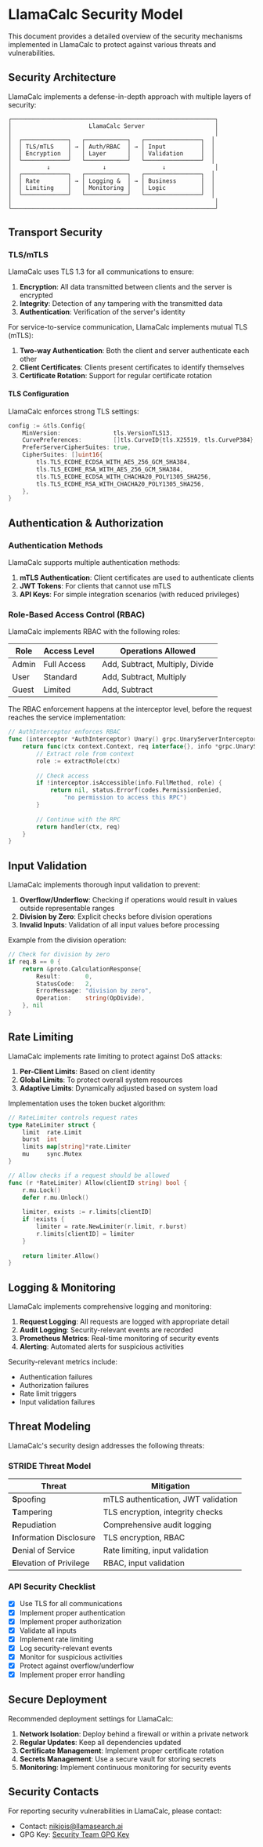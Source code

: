 # LlamaCalc Security Model

This document provides a detailed overview of the security mechanisms implemented in LlamaCalc to protect against various threats and vulnerabilities.

## Security Architecture

LlamaCalc implements a defense-in-depth approach with multiple layers of security:

```
┌──────────────────────────────────────────────────────────┐
│                      LlamaCalc Server                    │
│                                                          │
│  ┌─────────────┐   ┌────────────┐   ┌────────────────┐  │
│  │ TLS/mTLS    │ → │ Auth/RBAC  │ → │ Input          │  │
│  │ Encryption  │   │ Layer      │   │ Validation     │  │
│  └─────────────┘   └────────────┘   └────────────────┘  │
│          ↓               ↓                ↓              │
│  ┌─────────────┐   ┌────────────┐   ┌────────────────┐  │
│  │ Rate        │ → │ Logging &  │ → │ Business       │  │
│  │ Limiting    │   │ Monitoring │   │ Logic          │  │
│  └─────────────┘   └────────────┘   └────────────────┘  │
│                                                          │
└──────────────────────────────────────────────────────────┘
```

## Transport Security

### TLS/mTLS

LlamaCalc uses TLS 1.3 for all communications to ensure:

1. **Encryption**: All data transmitted between clients and the server is encrypted
2. **Integrity**: Detection of any tampering with the transmitted data
3. **Authentication**: Verification of the server's identity

For service-to-service communication, LlamaCalc implements mutual TLS (mTLS):

1. **Two-way Authentication**: Both the client and server authenticate each other
2. **Client Certificates**: Clients present certificates to identify themselves
3. **Certificate Rotation**: Support for regular certificate rotation

#### TLS Configuration

LlamaCalc enforces strong TLS settings:

```go
config := &tls.Config{
    MinVersion:               tls.VersionTLS13,
    CurvePreferences:         []tls.CurveID{tls.X25519, tls.CurveP384},
    PreferServerCipherSuites: true,
    CipherSuites: []uint16{
        tls.TLS_ECDHE_ECDSA_WITH_AES_256_GCM_SHA384,
        tls.TLS_ECDHE_RSA_WITH_AES_256_GCM_SHA384,
        tls.TLS_ECDHE_ECDSA_WITH_CHACHA20_POLY1305_SHA256,
        tls.TLS_ECDHE_RSA_WITH_CHACHA20_POLY1305_SHA256,
    },
}
```

## Authentication & Authorization

### Authentication Methods

LlamaCalc supports multiple authentication methods:

1. **mTLS Authentication**: Client certificates are used to authenticate clients
2. **JWT Tokens**: For clients that cannot use mTLS
3. **API Keys**: For simple integration scenarios (with reduced privileges)

### Role-Based Access Control (RBAC)

LlamaCalc implements RBAC with the following roles:

| Role  | Access Level | Operations Allowed |
|-------|--------------|-------------------|
| Admin | Full Access  | Add, Subtract, Multiply, Divide |
| User  | Standard     | Add, Subtract, Multiply |
| Guest | Limited      | Add, Subtract |

The RBAC enforcement happens at the interceptor level, before the request reaches the service implementation:

```go
// AuthInterceptor enforces RBAC
func (interceptor *AuthInterceptor) Unary() grpc.UnaryServerInterceptor {
    return func(ctx context.Context, req interface{}, info *grpc.UnaryServerInfo, handler grpc.UnaryHandler) (interface{}, error) {
        // Extract role from context
        role := extractRole(ctx)
        
        // Check access
        if !interceptor.isAccessible(info.FullMethod, role) {
            return nil, status.Errorf(codes.PermissionDenied, 
                "no permission to access this RPC")
        }
        
        // Continue with the RPC
        return handler(ctx, req)
    }
}
```

## Input Validation

LlamaCalc implements thorough input validation to prevent:

1. **Overflow/Underflow**: Checking if operations would result in values outside representable ranges
2. **Division by Zero**: Explicit checks before division operations
3. **Invalid Inputs**: Validation of all input values before processing

Example from the division operation:
```go
// Check for division by zero
if req.B == 0 {
    return &proto.CalculationResponse{
        Result:       0,
        StatusCode:   2,
        ErrorMessage: "division by zero",
        Operation:    string(OpDivide),
    }, nil
}
```

## Rate Limiting

LlamaCalc implements rate limiting to protect against DoS attacks:

1. **Per-Client Limits**: Based on client identity
2. **Global Limits**: To protect overall system resources
3. **Adaptive Limits**: Dynamically adjusted based on system load

Implementation uses the token bucket algorithm:
```go
// RateLimiter controls request rates
type RateLimiter struct {
    limit  rate.Limit
    burst  int
    limits map[string]*rate.Limiter
    mu     sync.Mutex
}

// Allow checks if a request should be allowed
func (r *RateLimiter) Allow(clientID string) bool {
    r.mu.Lock()
    defer r.mu.Unlock()
    
    limiter, exists := r.limits[clientID]
    if !exists {
        limiter = rate.NewLimiter(r.limit, r.burst)
        r.limits[clientID] = limiter
    }
    
    return limiter.Allow()
}
```

## Logging & Monitoring

LlamaCalc implements comprehensive logging and monitoring:

1. **Request Logging**: All requests are logged with appropriate detail
2. **Audit Logging**: Security-relevant events are recorded
3. **Prometheus Metrics**: Real-time monitoring of security events
4. **Alerting**: Automated alerts for suspicious activities

Security-relevant metrics include:
- Authentication failures
- Authorization failures
- Rate limit triggers
- Input validation failures

## Threat Modeling

LlamaCalc's security design addresses the following threats:

### STRIDE Threat Model

| Threat | Mitigation |
|--------|------------|
| **S**poofing | mTLS authentication, JWT validation |
| **T**ampering | TLS encryption, integrity checks |
| **R**epudiation | Comprehensive audit logging |
| **I**nformation Disclosure | TLS encryption, RBAC |
| **D**enial of Service | Rate limiting, input validation |
| **E**levation of Privilege | RBAC, input validation |

### API Security Checklist

- [x] Use TLS for all communications
- [x] Implement proper authentication
- [x] Implement proper authorization
- [x] Validate all inputs
- [x] Implement rate limiting
- [x] Log security-relevant events
- [x] Monitor for suspicious activities
- [x] Protect against overflow/underflow
- [x] Implement proper error handling

## Secure Deployment

Recommended deployment settings for LlamaCalc:

1. **Network Isolation**: Deploy behind a firewall or within a private network
2. **Regular Updates**: Keep all dependencies updated
3. **Certificate Management**: Implement proper certificate rotation
4. **Secrets Management**: Use a secure vault for storing secrets
5. **Monitoring**: Implement continuous monitoring for security events

## Security Contacts

For reporting security vulnerabilities in LlamaCalc, please contact:
- Contact: nikjois@llamasearch.ai
- GPG Key: [Security Team GPG Key](https://example.com/gpg-key.asc) 